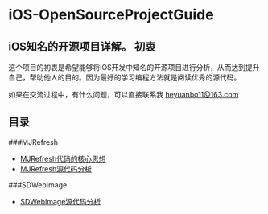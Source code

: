 # iOS-OpenSourceProjectGuide 
iOS知名的开源项目详解。
初衷
--         
这个项目的初衷是希望能够将iOS开发中知名的开源项目进行分析，从而达到提升自己，帮助他人的目的。因为最好的学习编程方法就是阅读优秀的源代码。  
  
如果在交流过程中，有什么问题，可以直接联系我 heyuanbo11@163.com


目录	
-- 	
###MJRefresh

- [MJRefresh代码的核心思想](https://github.com/Hunter-HYB/iOS-OpenSourceProjectGuide/blob/master/MJRefresh%E4%BB%A3%E7%A0%81%E7%9A%84%E6%A0%B8%E5%BF%83%E6%80%9D%E6%83%B3.md)
- [MJRefresh源代码分析](https://github.com/Hunter-HYB/iOS-OpenSourceProjectGuide/blob/master/MJRefresh%E5%88%86%E6%9E%90.md)

###SDWebImage
- [SDWebImage源代码分析](https://github.com/Hunter-HYB/iOS-OpenSourceProjectGuide/blob/master/SDWebImage%E5%88%86%E6%9E%90.md)

